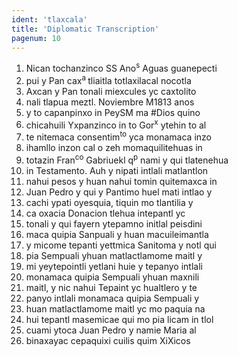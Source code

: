 ```yaml
---
ident: 'tlaxcala'
title: 'Diplomatic Transcription'
pagenum: 10
---
```

1. Nican tochanzinco SS Ano<sup>s</sup> Aguas guanepecti
2. pui y Pan cax<sup>a </sup>tliaitla totlaxilacal nocotla
3. Axcan y Pan tonali miexcules yc caxtolito 
4. nali tlapua meztl. Noviembre M1813 anos 
5. y to capanpinxo in PeySM ma #Dios quino
6. chicahuili Yxpanzinco in to Gor<sup>x</sup> ytehin to al 
7. te nitemaca consentim<sup>to</sup> yca monamaca inzo 
8. ihamllo inzon cal o zeh momaquilitehuas in 
9. totazin Fran<sup>co</sup> Gabriuekl q<sup>p</sup> nami y qui tlatenehua 
10. in Testamento. Auh y nipati intlali matlantlon 
11. nahui pesos y huan nahui tomin quitemaxca in
12. Juan Pedro y qui y Pantimo huel mati intlao y 
13. cachi ypati oyesquia, tiquin mo tlantilia y
14. ca oxacia Donacion tlehua intepantl yc
15. tonali y qui fayern ytepamno initlal peisdini
16. maca quipia Sanpuali y huan macuileimantla
17. y micome tepanti yettmica Sanitoma y notl qui
18. pia Sempuali yhuan matlactlamome maitl y 
19. mi yeytepointli yetlani huie y tepanyo intlali
20. monamaca quipia Sempuali yhuan maxnili
21. maitl, y nic nahui Tepaint yc hualtlero y te
22. panyo intlali monamaca quipia Sempuali y 
23. huan matlactlamome maitl yc mo paquia na 
24. hui tepantl masemicae qui mo pia licam in tlol 
25. cuami ytoca Juan Pedro y namie Maria al 
26. binaxayac cepaquixi cuilis quim XiXicos
